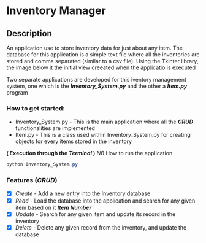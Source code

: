 # Inventory Manager 


## Description 
 An application use to store inventory data for just about any item. The database for 
this application is a simple text file where all the inventories are stored and comma separated (similar to a csv file).
Using the Tkinter library, the image below it the initial view creeated when the applicatio is executed 

Two separate applications are developed for this iventory management system, one which is the ***Inventory_System.py*** and the other a ***Item.py*** program

### How to get started:
  * Inventory_System.py - This is the main application where all the ***CRUD*** functionalities are implemented 
  * Item.py - This is a class used within Inventory_System.py for creating objects for every items stored in the inventory

  **( Execution through the ***Terminal*** )**
  *NB* How to run the application
  ```powershell 
  python Inventory_System.py
  ```


### Features (***CRUD***)
- [x] *Create* - Add a new entry into the Inventory database 
- [x] *Read* - Load the database into the application and search for any given item based on it ***Item Number*** 
- [x] *Update* - Search for any given item and update its record in the inventory 
- [x] *Delete* - Delete any given record from the inventory, and update the database 
